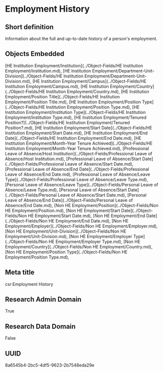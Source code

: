 # Employment History
## Short definition
Information about the full and up-to-date history of a person's employment.
## Objects Embedded
[HE Institution Employment/Institution](../Object-Fields/HE Institution Employment/Institution.md), [HE Institution Employment/Department-Unit-Division](../Object-Fields/HE Institution Employment/Department-Unit-Division.md), [HE Institution Employment/Campus](../Object-Fields/HE Institution Employment/Campus.md), [HE Institution Employment/Country](../Object-Fields/HE Institution Employment/Country.md), [HE Institution Employment/Position Title](../Object-Fields/HE Institution Employment/Position Title.md), [HE Institution Employment/Position Type](../Object-Fields/HE Institution Employment/Position Type.md), [HE Institution Employment/Institution Type](../Object-Fields/HE Institution Employment/Institution Type.md), [HE Institution Employment/Tenured Position?](../Object-Fields/HE Institution Employment/Tenured Position?.md), [HE Institution Employment/Start Date](../Object-Fields/HE Institution Employment/Start Date.md), [HE Institution Employment/End Date](../Object-Fields/HE Institution Employment/End Date.md), [HE Institution Employment/Month-Year Tenure Achieved](../Object-Fields/HE Institution Employment/Month-Year Tenure Achieved.md), [Professional Leave of Absence/Host Institution](../Object-Fields/Professional Leave of Absence/Host Institution.md), [Professional Leave of Absence/Start Date](../Object-Fields/Professional Leave of Absence/Start Date.md), [Professional Leave of Absence/End Date](../Object-Fields/Professional Leave of Absence/End Date.md), [Professional Leave of Absence/Leave Type](../Object-Fields/Professional Leave of Absence/Leave Type.md), [Personal Leave of Absence/Leave Type](../Object-Fields/Personal Leave of Absence/Leave Type.md), [Personal Leave of Absence/Start Date](../Object-Fields/Personal Leave of Absence/Start Date.md), [Personal Leave of Absence/End Date](../Object-Fields/Personal Leave of Absence/End Date.md), [Non HE Employment/Position](../Object-Fields/Non HE Employment/Position.md), [Non HE Employment/Start Date](../Object-Fields/Non HE Employment/Start Date.md), [Non HE Employment/End Date](../Object-Fields/Non HE Employment/End Date.md), [Non HE Employment/Employer](../Object-Fields/Non HE Employment/Employer.md), [Non HE Employment/Unit-Division](../Object-Fields/Non HE Employment/Unit-Division.md), [Non HE Employment/Employer Type](../Object-Fields/Non HE Employment/Employer Type.md), [Non HE Employment/Country](../Object-Fields/Non HE Employment/Country.md), [Non HE Employment/Position Type](../Object-Fields/Non HE Employment/Position Type.md), 
## Meta title
csr:Employment History
## Research Admin Domain
True
## Research Data Domain
False
## UUID
8a6545b4-2bc5-4df5-9623-2b7548eda29e

